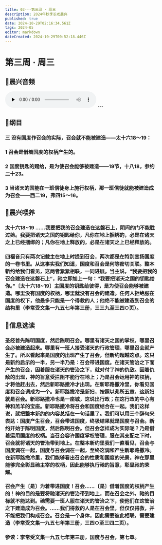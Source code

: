 ```yaml
---
title: 03---第三周 · 周三
description: 2024年秋季长老晨兴
published: true
date: 2024-10-29T02:16:34.561Z
tags: 2024-05
editor: markdown
dateCreated: 2024-10-29T00:52:18.446Z
---
```


# 第三周 · 周三

## 🎵晨兴音频
<audio id="audio" controls="" preload="none">
      <source id="mp3" src="/2024-05/week3/week3day3.mp3">
</audio>
---

## 📖纲目

### 三   没有国度作召会的实际，召会就不能被建造——太十六18～19：

### 1   召会是借着国度的权柄产生的。

### 2   国度钥匙的赐给，是为使召会能够被建造——19节，十八18，参约二十23。

### 3   当诸天的国能在一班信徒身上施行权柄，那一班信徒就能被建造成为召会——西二19，弗四15～16。

## 📖晨兴喂养

### 太十六18~19    ……我要把我的召会建造在这磐石上，阴间的门不能胜过她。我要把诸天之国的钥匙给你，凡你在地上捆绑的，必是在诸天之上已经捆绑的；凡你在地上释放的，必是在诸天之上已经释放的。

### 四福音只有两次记载主在地上时提到召会，两次都是在特别宣扬国度的一卷书里。从这事实我们知道，国度和召会是何等密切关联。整本新约给我们看见，这两者紧紧相联，一同进展。当主说，“我要把我的召会建造在这磐石上”，祂立即加上一句：“我要把诸天之国的钥匙给你。”〔太十六18~19〕主国度的钥匙给彼得，是为使召会能够被建造。哪里没有国度的权柄，哪里就没有召会的建造。任何人拒绝服在国度的权下，他最多只能是一个得救的人；他绝不能被建造到召会的结构里（李常受文集一九五七年第三册，三三九至三四○页）。

## 📖信息选读

### 圣经首先陈明国度，然后陈明召会。哪里有诸天之国的掌权，哪里召会必被建造起来。哪里有一班人接受诸天的行政管理，哪里召会就产生了。所以看起来是国度的出现产生了召会，但新约超越这点。这只是新约启示的一半，另一半乃是：召会带进国度。在诸天管治之下而产生的召会，因着服在诸天的管治之下，就对付了神的仇敌。因着仇敌的出现，神的旨意受拦阻不能行在地上；乃是召会运用神的权柄，才将他赶出去，然后新耶路撒冷才出现。在新耶路撒冷里，你看见国度和召会调成为一个。新耶路撒冷是新妇，按照以弗所五章，这新妇就是召会。新耶路撒冷也是一座城，这说出行政；在这行政的中心有神和羔羊的宝座。新耶路撒冷将召会和国度结合在一起。我们这样说，就把整本新约的内容总括在一句话里了。我们可以用三个辞句来表达：国度产生召会，召会带进国度，终极结果就是国度与召会。新约开始于陈明国度，然后陈明召会。但召会怎样成为实际呢？乃是借着运用国度的权柄。当召会容许国度掌权管理，服在其支配之下时，召会就将诸天的管治带到地上。在整本新约里我们一直看见，召会与国度调在一起，国度与召会调在一起，至终这调和产生新耶路撒冷。在新耶路撒冷里，我们能够看出召会的性质和国度的光景，神在那里能够完全彰显祂主宰的权柄，因此能够执行祂的旨意，彰显祂的荣耀。

### 召会产生〔是〕为着带进国度！召会……〔是〕借着国度的权柄产生的！神的目的是要将祂诸天的管治带到地上，而在召会之外，祂的目标就不能达到。祂需要一班人服在诸天的管治之下，使他们在这管治之下建造成为召会。……我们得救的人是在召会里，但仅仅得救，并不能把我们构成召会。召会是一个身体，因此需要彼此相联，需要建造（李常受文集一九五七年第三册，三四○至三四二页）。

### 参读：李常受文集一九五七年第三册，国度与召会，第七章。

<!-- Google tag (gtag.js) -->

<script async src="https://www.googletagmanager.com/gtag/js?id=G-1P8709Z16T"></script>
<script>
  window.dataLayer = window.dataLayer || [];
  function gtag(){dataLayer.push(arguments);}
  gtag('js', new Date());

  gtag('config', 'G-1P8709Z16T');
</script>